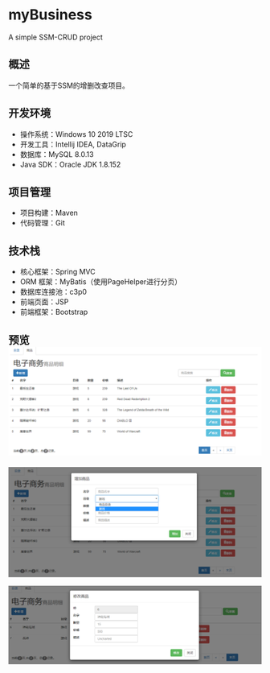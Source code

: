 # myBusiness

A simple SSM-CRUD project

## 概述

一个简单的基于SSM的增删改查项目。

## 开发环境

- 操作系统：Windows 10 2019 LTSC
- 开发工具：Intellij IDEA, DataGrip
- 数据库：MySQL 8.0.13
- Java SDK：Oracle JDK 1.8.152

## 项目管理

- 项目构建：Maven
- 代码管理：Git

## 技术栈

- 核心框架：Spring MVC
- ORM 框架：MyBatis（使用PageHelper进行分页）
- 数据库连接池：c3p0
- 前端页面：JSP
- 前端框架：Bootstrap

## 预览![itemInfo](.\screenhots\itemInfo.png)

![addItem](.\screenhots\addItem.png)

![updateItem](.\screenhots\updateItem.png)